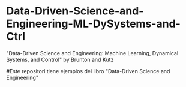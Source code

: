 # Data-Driven-Science-and-Engineering-ML-DySystems-and-Ctrl
"Data-Driven Science and Engineering: Machine Learning, Dynamical Systems, and Control"  by Brunton and Kutz

#Este repositori tiene ejemplos del libro "Data-Driven Science and Engineering"
